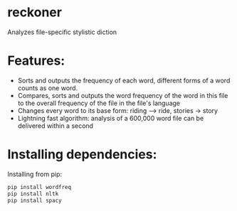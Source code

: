 # reckoner
Analyzes file-specific stylistic diction

# Features:
- Sorts and outputs the frequency of each word, different forms of a word counts as one word.
- Compares, sorts and outputs the word frequency of the word in this file to the overall frequency of the file in the file's language
- Changes every word to its base form: riding --> ride, stories -> story
- Lightning fast algorithm: analysis of a 600,000 word file can be delivered within a second

# Installing dependencies:
Installing from pip:
```markdown
pip install wordfreq
pip install nltk
pip install spacy
```
